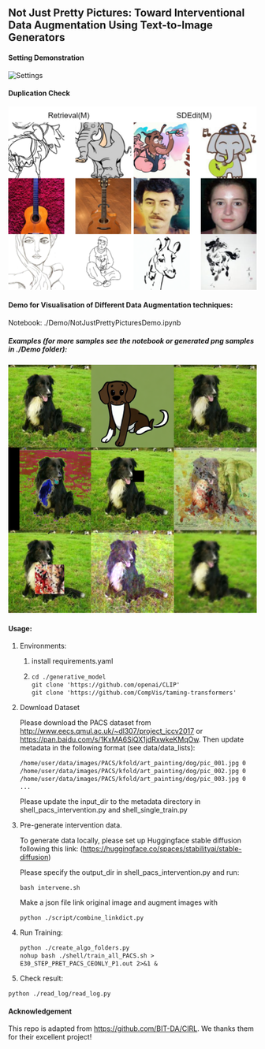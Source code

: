 ## Not Just Pretty Pictures: Toward Interventional Data Augmentation Using Text-to-Image Generators

#### Setting Demonstration
![Settings](./Demo/NJPP_Header.png)

#### Duplication Check
![Settings](./Demo/DuplicationCheck.png)

#### Demo for Visualisation of Different Data Augmentation techniques: 
Notebook: ./Demo/NotJustPrettyPicturesDemo.ipynb

##### Examples (for more samples see the notebook or generated png samples in ./Demo folder):
![avatar](./Demo/Visualisation_Dog.png)

#### Usage:

  1. Environments:

     1. install requirements.yaml

     2. ```
        cd ./generative_model
        git clone 'https://github.com/openai/CLIP'
        git clone 'https://github.com/CompVis/taming-transformers'
        ```

        

  2. Download Dataset

     Please download the PACS dataset from http://www.eecs.qmul.ac.uk/~dl307/project_iccv2017 or https://pan.baidu.com/s/1KxMA6SiQX1jdRxwkeKMqOw. Then update metadata in the following format (see data/data_lists):

     ```
     /home/user/data/images/PACS/kfold/art_painting/dog/pic_001.jpg 0
     /home/user/data/images/PACS/kfold/art_painting/dog/pic_002.jpg 0
     /home/user/data/images/PACS/kfold/art_painting/dog/pic_003.jpg 0
     ...
     ```

     Please update the input_dir to the metadata directory in shell_pacs_intervention.py and shell_single_train.py

     

3. Pre-generate intervention data.

   To generate data locally, please set up Huggingface stable diffusion following this link: (https://huggingface.co/spaces/stabilityai/stable-diffusion)

   Please specify the output_dir in shell_pacs_intervention.py and run: 

   ```
   bash intervene.sh
   ```

   Make a json file link original image and augment images with 

   ```
   python ./script/combine_linkdict.py
   ```


4. Run Training:

   ```
   python ./create_algo_folders.py
   nohup bash ./shell/train_all_PACS.sh > E30_STEP_PRET_PACS_CEONLY_P1.out 2>&1 &
   ```

   

5.  Check result:

   ```
   python ./read_log/read_log.py
   ```


#### Acknowledgement
This repo is adapted from https://github.com/BIT-DA/CIRL. We thanks them for their excellent project!

